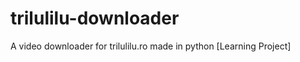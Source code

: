 trilulilu-downloader
====================

A video downloader for trilulilu.ro made in python [Learning Project]
